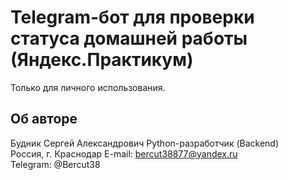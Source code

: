 # Telegram-бот для проверки статуса домашней работы (Яндекс.Практикум)

Только для личного использования.

## Об авторе

Будник Сергей Александрович 
Python-разработчик (Backend)  
Россия, г. Краснодар
E-mail: bercut38877@yandex.ru  
Telegram: @Bercut38
